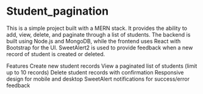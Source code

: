 # Student_pagination
This is a simple project built with a MERN stack. It provides the ability to add, view, delete, and paginate through a list of students. The backend is built using Node.js and MongoDB, while the frontend uses React with Bootstrap for the UI. SweetAlert2 is used to provide feedback when a  new record of  student is created or deleted.

Features
Create new student records
View a paginated list of students (limit up to 10 records)
Delete student records with confirmation
Responsive design for mobile and desktop
SweetAlert notifications for success/error feedback
